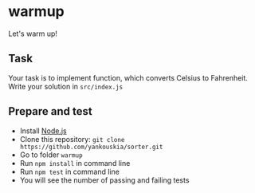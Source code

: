 # warmup
Let's warm up!

## Task

Your task is to implement function, which converts Celsius to Fahrenheit.
Write your solution in `src/index.js`

## Prepare and test

- Install [Node.js](https://nodejs.org/en/)
- Clone this repository: `git clone https://github.com/yankouskia/sorter.git`
- Go to folder `warmup`
- Run `npm install` in command line
- Run `npm test` in command line
- You will see the number of passing and failing tests
